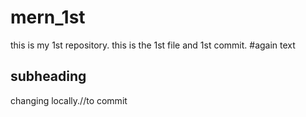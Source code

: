 # mern_1st
this is my 1st repository.
this is the 1st file and 1st commit.
#again text

## subheading
changing locally.//to commit
